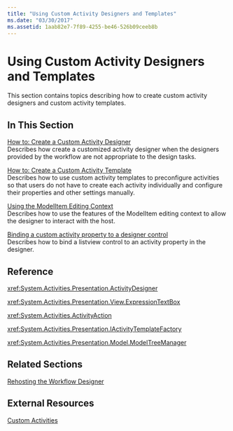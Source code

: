```yaml
---
title: "Using Custom Activity Designers and Templates"
ms.date: "03/30/2017"
ms.assetid: 1aab82e7-7f89-4255-be46-526b09ceeb8b
---
```

# Using Custom Activity Designers and Templates
This section contains topics describing how to create custom activity designers and custom activity templates.  
  
## In This Section  
 [How to: Create a Custom Activity Designer](../../../docs/framework/windows-workflow-foundation/how-to-create-a-custom-activity-designer.md)  
 Describes how create a customized activity designer when the designers provided by the workflow are not appropriate to the design tasks.  
  
 [How to: Create a Custom Activity Template](../../../docs/framework/windows-workflow-foundation/how-to-create-a-custom-activity-template.md)  
 Describes how to use custom activity templates to preconfigure activities so that users do not have to create each activity individually and configure their properties and other settings manually.  
  
 [Using the ModelItem Editing Context](../../../docs/framework/windows-workflow-foundation/using-the-modelitem-editing-context.md)  
 Describes how to use the features of the ModelItem editing context to allow the designer to interact with the host.  
  
 [Binding a custom activity property to a designer control](../../../docs/framework/windows-workflow-foundation/binding-a-custom-activity-property-to-a-designer-control.md)  
 Describes how to bind a listview control to an activity property in the designer.  
  
## Reference  
 <xref:System.Activities.Presentation.ActivityDesigner>  
  
 <xref:System.Activities.Presentation.View.ExpressionTextBox>  
  
 <xref:System.Activities.ActivityAction>  
  
 <xref:System.Activities.Presentation.IActivityTemplateFactory>  
  
 <xref:System.Activities.Presentation.Model.ModelTreeManager>  
  
## Related Sections  
 [Rehosting the Workflow Designer](../../../docs/framework/windows-workflow-foundation/rehosting-the-workflow-designer.md)  
  
## External Resources  
 [Custom Activities](../../../docs/framework/windows-workflow-foundation/samples/custom-activities.md)
